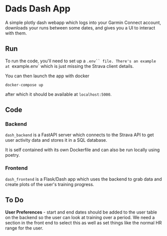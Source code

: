 # Dads Dash App

A simple plotly dash webapp which logs into your Garmin Connect account, downloads your runs between some dates, and gives you a UI to interact with them.



## Run
To run the code, you'll need to set up a `.env`` file. There's an example at `example.env` which is just missing the Strava client details.

You can then launch the app with docker

```
docker-compose up
```

after which it should be available at `localhost:5000`.

## Code

### Backend
`dash_backend` is a FastAPI server which connects to the Strava API to get user activity data and stores it in a SQL database.

It is self contained with its own Dockerfile and can also be run locally using poetry.

### Frontend
`dash_frontend` is a Flask/Dash app which uses the backend to grab data and create plots of the user's training progress.


## To Do
**User Preferences** - start and end dates should be added to the user table on the backend so the user can look at training over a period. We need a section in the front end to select this as well as set things like the normal HR range for the user.